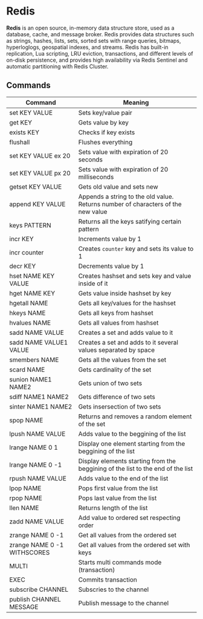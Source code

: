 # Redis

**Redis** is an open source, in-memory data structure store, used as a database, cache, and message broker. Redis provides data structures such as strings, hashes, lists, sets, sorted sets with range queries, bitmaps, hyperloglogs, geospatial indexes, and streams. Redis has built-in replication, Lua scripting, LRU eviction, transactions, and different levels of on-disk persistence, and provides high availability via Redis Sentinel and automatic partitioning with Redis Cluster.

## Commands

| Command                     | Meaning                                                                          |
| --------------------------- | -------------------------------------------------------------------------------- |
| set KEY VALUE               | Sets key/value pair                                                              |
| get KEY                     | Gets value by key                                                                |
| exists KEY                  | Checks if key exists                                                             |
| flushall                    | Flushes everything                                                               |
| set KEY VALUE ex 20         | Sets value with expiration of 20 seconds                                         |
| set KEY VALUE px 20         | Sets value with expiration of 20 milliseconds                                    |
| getset KEY VALUE            | Gets old value and sets new                                                      |
| append KEY VALUE            | Appends a string to the old value. Returns number of characters of the new value |
| keys PATTERN                | Returns all the keys satifying certain pattern                                   |
| incr KEY                    | Increments value by 1                                                            |
| incr counter                | Creates `counter` key and sets its value to 1                                    |
| decr KEY                    | Decrements value by 1                                                            |
| hset NAME KEY VALUE         | Creates hashset and sets key and value inside of it                              |
| hget NAME KEY               | Gets value inside hashset by key                                                 |
| hgetall NAME                | Gets all key/values for the hashset                                              |
| hkeys NAME                  | Gets all keys from hashset                                                       |
| hvalues NAME                | Gets all values from hashset                                                     |
| sadd NAME VALUE             | Creates a set and adds value to it                                               |
| sadd NAME VALUE1 VALUE      | Creates a set and adds to it several values separated by space                   |
| smembers NAME               | Gets all the values from the set                                                 |
| scard NAME                  | Gets cardinality of the set                                                      |
| sunion NAME1 NAME2          | Gets union of two sets                                                           |
| sdiff NAME1 NAME2           | Gets difference of two sets                                                      |
| sinter NAME1 NAME2          | Gets insersection of two sets                                                    |
| spop NAME                   | Returns and removes a random element of the set                                  |
| lpush NAME VALUE            | Adds value to the beggining of the list                                          |
| lrange NAME 0 1             | Display one element starting from the beggining of the list                      |
| lrange NAME 0 -1            | Display elements starting from the beggining of the list to the end of the list  |
| rpush NAME VALUE            | Adds value to the end of the list                                                |
| lpop NAME                   | Pops first value from the list                                                   |
| rpop NAME                   | Pops last value from the list                                                    |
| llen NAME                   | Returns length of the list                                                       |
| zadd NAME VALUE             | Add value to ordered set respecting order                                        |
| zrange NAME 0 -1            | Get all values from the ordered set                                              |
| zrange NAME 0 -1 WITHSCORES | Get all values from the ordered set with keys                                    |
| MULTI                       | Starts multi commands mode (transaction)                                         |
| EXEC                        | Commits transaction                                                              |
| subscribe CHANNEL           | Subscries to the channel                                                         |
| publish CHANNEL MESSAGE     | Publish message to the channel                                                   |
